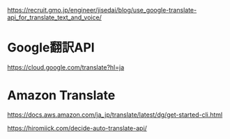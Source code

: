 https://recruit.gmo.jp/engineer/jisedai/blog/use_google-translate-api_for_translate_text_and_voice/

# Google翻訳API

https://cloud.google.com/translate?hl=ja


# Amazon Translate
https://docs.aws.amazon.com/ja_jp/translate/latest/dg/get-started-cli.html

https://hiromiick.com/decide-auto-translate-api/
